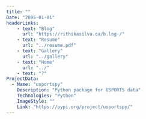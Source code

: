 ```yaml
---
title: ""
Date: "2095-01-01"
headerLinks:
    - text: "Blog"
      url: "https://rithikasilva.ca/b.log-/"
    - text: "Resume"
      url: "../resume.pdf"
    - text: "Gallery"
      url: "../gallery"
    - text: "Home"
      url: "../"
    - text: "?"
ProjectData: 
  - Name: "usportspy"
    Description: "Python package for USPORTS data"
    Technologies: "Python"
    ImageStyle: ""
    Link: "https://pypi.org/project/usportspy/"
---
```


